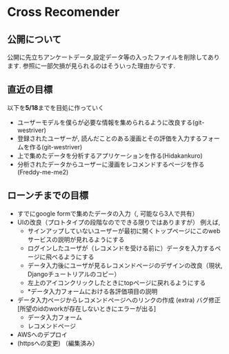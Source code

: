 # Cross Recomender

## 公開について
公開に先立ちアンケートデータ,設定データ等の入ったファイルを削除してあります.
参照に一部欠損が見られるのはそういった理由からです.



## 直近の目標

以下を**5/18**までを目処に作っていく

- ユーザーモデルを僕らが必要な情報を集められるように改良する(git-westriver)
- 登録されたユーザーが, 読んだことのある漫画とその評価を入力するフォームを作る(git-westriver)
- 上で集めたデータを分析するアプリケーションを作る(Hidakankuro)
- 分析されたデータからユーザーに漫画をレコメンドするページを作る(Freddy-me-me2)

## ローンチまでの目標

- すでにgoogle formで集めたデータの入力（, 可能なら3人で共有）
- UIの改良（プロトタイプの段階なのでできる限りではありますが）
例えば,
  - サインアップしていないユーザーが最初に開くトップページにこのwebサービスの説明が見れるようにする
  - ログインしたユーザが（レコメンドを受ける前に）データを入力するページに飛べるようにする
  - データ入力後にユーザが見るレコメンドページのデザインの改良（現状, Djangoチュートリアルのコピー）
  - 左上のアイコンクリックしたときにtopページに戻れるようにする
  - *データ入力フォームにおける各評価項目の説明
- データ入力ページからレコメンドページへのリンクの作成 
(extra) バグ修正 [所望のidのworkが存在しないときにエラーが出る]
  - データ入力フォーム
  - レコメンドページ
- AWSへのデプロイ
- (httpsへの変更) （編集済み）
